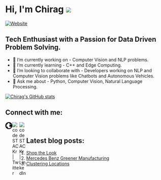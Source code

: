 # Hi, I'm Chirag <img src="https://media.giphy.com/media/hvRJCLFzcasrR4ia7z/giphy.gif" width="25px">
[![Website](https://img.shields.io/badge/Machine%20Learning%20Engineer-Optisol%20Business%20Solutions-green?style=for-the-badge&logo=appveyor)](https://optisolbusinesssolutions.com)

## Tech Enthusiast with a Passion for Data Driven Problem Solving.
- 🔭 I’m currently working on - Computer Vision and NLP problems.
- 🌱 I’m currently learning - C++ and Edge Computing.
- 👯 I’m looking to collaborate with - Developers working on NLP and Computer Vision problems like Chatbots and Autonomous Vehicles.
- 💬 Ask me about - Python, Computer Vision, Natural Language Processing.

[![Chirag's GitHub stats](https://github-readme-stats.vercel.app/api?username=chirag4798&show_icons=true&theme=onedark)](https://github.com/chirag4798)

## Connect with me:
[<img align="left" alt="codeSTACKr.com" width="22px" src="https://raw.githubusercontent.com/iconic/open-iconic/master/svg/globe.svg" />][website]
[<img align="left" alt="codeSTACKr | Twitter" width="22px" src="https://cdn.jsdelivr.net/npm/simple-icons@v3/icons/twitter.svg" />][twitter]
[<img align="left" alt="codeSTACKr | LinkedIn" width="22px" src="https://cdn.jsdelivr.net/npm/simple-icons@v3/icons/linkedin.svg" />][linkedin]
<br />

## Latest blog posts:
<!-- BLOG-POST-LIST:START -->  
1. [Shop the Look](https://chirag4798.github.io/Shop-The-Look)  
2. [Mercedes Benz Greener Manufacturing](https://chirag4798.github.io/Mercedes-Benz-Greener-Manufacturing)  
3. [Clustering Locations](https://chirag4798.github.io/Clustering-Locations) 
<!-- BLOG-POST-LIST:END --> 

<!-- This section you create this variables that are used above -->
[website]: https://chirag4798.github.io
[twitter]: https://twitter.com/Chirag_Shetty_
[linkedin]: https://www.linkedin.com/in/chirag-shetty-85250913a/

